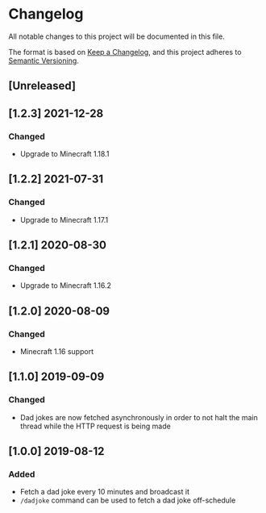 # Changelog
All notable changes to this project will be documented in this file.

The format is based on [Keep a Changelog](https://keepachangelog.com/en/1.0.0/),
and this project adheres to [Semantic Versioning](https://semver.org/spec/v2.0.0.html).

## [Unreleased]

## [1.2.3] 2021-12-28

### Changed
- Upgrade to Minecraft 1.18.1

## [1.2.2] 2021-07-31

### Changed
- Upgrade to Minecraft 1.17.1

## [1.2.1] 2020-08-30

### Changed
- Upgrade to Minecraft 1.16.2

## [1.2.0] 2020-08-09

### Changed
- Minecraft 1.16 support

## [1.1.0] 2019-09-09

### Changed
- Dad jokes are now fetched asynchronously in order to not halt the main thread
while the HTTP request is being made

## [1.0.0] 2019-08-12

### Added

- Fetch a dad joke every 10 minutes and broadcast it
- ``/dadjoke`` command can be used to fetch a dad joke off-schedule
